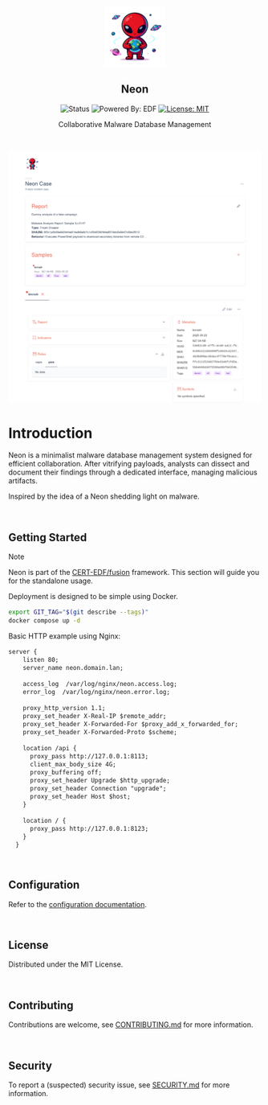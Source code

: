 <p align="center"><img width="120" src="./web/public/favicon.png"></p>
<h2 align="center">Neon</h2>

<div align="center">

![Status](https://img.shields.io/badge/status-active-success?style=for-the-badge)
![Powered By: EDF](https://img.shields.io/badge/Powered_By-CERT_EDF-FFFF33.svg?style=for-the-badge)
[![License: MIT](https://img.shields.io/badge/License-MIT-2596be.svg?style=for-the-badge)](/LICENSE)

</div>

<p align="center">Collaborative Malware Database Management</p>
<br>

<div align="center">

![Demo](./.github/screenshot.png)

</div>

# Introduction

Neon is a minimalist malware database management system designed for efficient collaboration. After vitrifying payloads, analysts can dissect and document their findings through a dedicated interface, managing malicious artifacts.

Inspired by the idea of a Neon shedding light on malware.

<br>

## Getting Started

> [!NOTE]
> Neon is part of the [CERT-EDF/fusion](https://github.com/CERT-EDF/fusion) framework. This section will guide you for the standalone usage.

Deployment is designed to be simple using Docker.
```bash
export GIT_TAG="$(git describe --tags)"
docker compose up -d
```

Basic HTTP example using Nginx:
```nginx
server {
    listen 80;
    server_name neon.domain.lan;

    access_log  /var/log/nginx/neon.access.log;
    error_log  /var/log/nginx/neon.error.log;

    proxy_http_version 1.1;
    proxy_set_header X-Real-IP $remote_addr;
    proxy_set_header X-Forwarded-For $proxy_add_x_forwarded_for;
    proxy_set_header X-Forwarded-Proto $scheme;

    location /api {
      proxy_pass http://127.0.0.1:8113;
      client_max_body_size 4G;
      proxy_buffering off;
      proxy_set_header Upgrade $http_upgrade;
      proxy_set_header Connection "upgrade";
      proxy_set_header Host $host;
    }

    location / {
      proxy_pass http://127.0.0.1:8123;
    }
  }
```

<br>

## Configuration

Refer to the [configuration documentation](https://github.com/CERT-EDF/neon).

<br>

## License

Distributed under the MIT License.

<br>

## Contributing

Contributions are welcome, see [CONTRIBUTING.md](https://github.com/CERT-EDF/neon/blob/main/CONTRIBUTING.md) for more information.

<br>

## Security

To report a (suspected) security issue, see [SECURITY.md](https://github.com/CERT-EDF/neon/blob/main/SECURITY.md) for more information.
